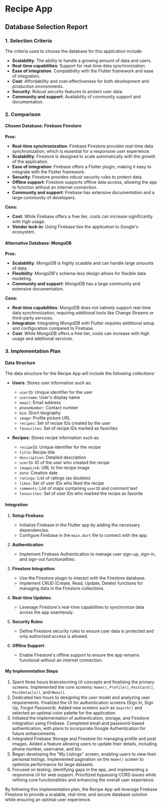 # Recipe App

## Database Selection Report

### 1. Selection Criteria

The criteria used to choose the database for this application include:

- **Scalability**: The ability to handle a growing amount of data and users.
- **Real-time capabilities**: Support for real-time data synchronization.
- **Ease of integration**: Compatibility with the Flutter framework and ease of integration.
- **Cost**: Affordability and cost-effectiveness for both development and production environments.
- **Security**: Robust security features to protect user data.
- **Community and support**: Availability of community support and documentation.

### 2. Comparison

#### Chosen Database: Firebase Firestore

**Pros:**
- **Real-time synchronization**: Firebase Firestore provides real-time data synchronization, which is essential for a responsive user experience.
- **Scalability**: Firestore is designed to scale automatically with the growth of the application.
- **Ease of integration**: Firebase offers a Flutter plugin, making it easy to integrate with the Flutter framework.
- **Security**: Firestore provides robust security rules to protect data.
- **Offline support**: Firestore supports offline data access, allowing the app to function without an internet connection.
- **Community and support**: Firebase has extensive documentation and a large community of developers.

**Cons:**
- **Cost**: While Firebase offers a free tier, costs can increase significantly with high usage.
- **Vendor lock-in**: Using Firebase ties the application to Google's ecosystem.

#### Alternative Database: MongoDB

**Pros:**
- **Scalability**: MongoDB is highly scalable and can handle large amounts of data.
- **Flexibility**: MongoDB's schema-less design allows for flexible data modeling.
- **Community and support**: MongoDB has a large community and extensive documentation.

**Cons:**
- **Real-time capabilities**: MongoDB does not natively support real-time data synchronization, requiring additional tools like Change Streams or third-party services.
- **Integration**: Integrating MongoDB with Flutter requires additional setup and configuration compared to Firebase.
- **Cost**: While MongoDB offers a free tier, costs can increase with high usage and additional services.

### 3. Implementation Plan

#### Data Structure

The data structure for the Recipe App will include the following collections:

- **Users**: Stores user information such as:
  - `userID`: Unique identifier for the user
  - `username`: User's display name
  - `email`: Email address
  - `phoneNumber`: Contact number
  - `bio`: Short biography
  - `image`: Profile picture URL
  - `recipes`: Set of recipe IDs created by the user
  - `favourites`: Set of recipe IDs marked as favorites

- **Recipes**: Stores recipe information such as:
  - `recipeID`: Unique identifier for the recipe
  - `title`: Recipe title
  - `description`: Detailed description
  - `userID`: ID of the user who created the recipe
  - `imageLink`: URL to the recipe image
  - `date`: Creation date
  - `ratings`: List of ratings (as doubles)
  - `likes`: Set of user IDs who liked the recipe
  - `comments`: List of maps containing `userID` and comment text
  - `favourites`: Set of user IDs who marked the recipe as favorite

#### Integration

1. **Setup Firebase**:
   - Initialize Firebase in the Flutter app by adding the necessary dependencies.
   - Configure Firebase in the `main.dart` file to connect with the app.

2. **Authentication**:
   - Implement Firebase Authentication to manage user sign-up, sign-in, and sign-out functionalities.

3. **Firestore Integration**:
   - Use the Firestore plugin to interact with the Firestore database.
   - Implement CRUD (Create, Read, Update, Delete) functions for managing data in the Firestore collections.

4. **Real-time Updates**:
   - Leverage Firestore's real-time capabilities to synchronize data across the app seamlessly.

5. **Security Rules**:
   - Define Firestore security rules to ensure user data is protected and only authorized access is allowed.

6. **Offline Support**:
   - Enable Firestore's offline support to ensure the app remains functional without an internet connection.

#### My Implementation Steps

1. Spent three hours brainstorming UI concepts and finalizing the primary screens. Implemented the core screens: `Home()`, `Profile()`, `PostCard()`, `PostDetails()`, and `Menu()`.
2. Dedicated two hours to designing the user model and analyzing user requirements. Finalized the UI for authentication screens (Sign In, Sign Up, Forgot Password). Added new screens such as `Search()` and selected an optimal color palette for the application.
3. Initiated the implementation of authentication, storage, and Firestore integration using Firebase. Completed email and password-based authentication, with plans to incorporate Google Authentication for future enhancements.
4. Integrated Firebase Storage and Firestore for managing profile and post images. Added a feature allowing users to update their details, including phone number, username, and bio.
5. Began developing the "My Listings" screen, enabling users to view their personal listings. Implemented pagination on the `Home()` screen to optimize performance for large datasets.
6. Focused on testing, identifying gaps in the app, and implementing a responsive UI for web support. Prioritized bypassing CORS issues while refining core functionalities and enhancing the overall user experience.

By following this implementation plan, the Recipe App will leverage Firebase Firestore to provide a scalable, real-time, and secure database solution while ensuring an optimal user experience.

